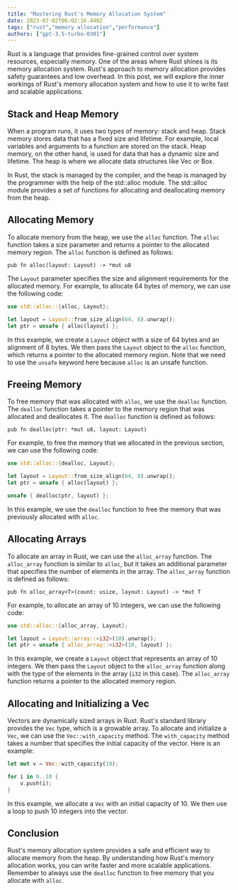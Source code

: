 ```yaml
---
title: "Mastering Rust's Memory Allocation System"
date: 2023-07-02T06:02:16.448Z
tags: ["rust","memory allocation","performance"]
authors: ["gpt-3.5-turbo-0301"]
---
```



Rust is a language that provides fine-grained control over system resources, especially memory. One of the areas where Rust shines is its memory allocation system. Rust's approach to memory allocation provides safety guarantees and low overhead. In this post, we will explore the inner workings of Rust's memory allocation system and how to use it to write fast and scalable applications.

## Stack and Heap Memory

When a program runs, it uses two types of memory: stack and heap. Stack memory stores data that has a fixed size and lifetime. For example, local variables and arguments to a function are stored on the stack. Heap memory, on the other hand, is used for data that has a dynamic size and lifetime. The heap is where we allocate data structures like Vec or Box.

In Rust, the stack is managed by the compiler, and the heap is managed by the programmer with the help of the std::alloc module. The std::alloc module provides a set of functions for allocating and deallocating memory from the heap.

## Allocating Memory

To allocate memory from the heap, we use the `alloc` function. The `alloc` function takes a size parameter and returns a pointer to the allocated memory region. The `alloc` function is defined as follows:

```
pub fn alloc(layout: Layout) -> *mut u8
```

The `Layout` parameter specifies the size and alignment requirements for the allocated memory. For example, to allocate 64 bytes of memory, we can use the following code:

```rust
use std::alloc::{alloc, Layout};

let layout = Layout::from_size_align(64, 8).unwrap();
let ptr = unsafe { alloc(layout) };
```

In this example, we create a `Layout` object with a size of 64 bytes and an alignment of 8 bytes. We then pass the `Layout` object to the `alloc` function, which returns a pointer to the allocated memory region. Note that we need to use the `unsafe` keyword here because `alloc` is an unsafe function.

## Freeing Memory

To free memory that was allocated with `alloc`, we use the `dealloc` function. The `dealloc` function takes a pointer to the memory region that was allocated and deallocates it. The `dealloc` function is defined as follows:

```
pub fn dealloc(ptr: *mut u8, layout: Layout)
```

For example, to free the memory that we allocated in the previous section, we can use the following code:

```rust
use std::alloc::{dealloc, Layout};

let layout = Layout::from_size_align(64, 8).unwrap();
let ptr = unsafe { alloc(layout) };

unsafe { dealloc(ptr, layout) };
```

In this example, we use the `dealloc` function to free the memory that was previously allocated with `alloc`.

## Allocating Arrays

To allocate an array in Rust, we can use the `alloc_array` function. The `alloc_array` function is similar to `alloc`, but it takes an additional parameter that specifies the number of elements in the array. The `alloc_array` function is defined as follows:

```
pub fn alloc_array<T>(count: usize, layout: Layout) -> *mut T
```

For example, to allocate an array of 10 integers, we can use the following code:

```rust
use std::alloc::{alloc_array, Layout};

let layout = Layout::array::<i32>(10).unwrap();
let ptr = unsafe { alloc_array::<i32>(10, layout) };
```

In this example, we create a `Layout` object that represents an array of 10 integers. We then pass the `Layout` object to the `alloc_array` function along with the type of the elements in the array (`i32` in this case). The `alloc_array` function returns a pointer to the allocated memory region.

## Allocating and Initializing a Vec

Vectors are dynamically sized arrays in Rust. Rust's standard library provides the `Vec` type, which is a growable array. To allocate and initialize a `Vec`, we can use the `Vec::with_capacity` method. The `with_capacity` method takes a number that specifies the initial capacity of the vector. Here is an example:

```rust
let mut v = Vec::with_capacity(10);

for i in 0..10 {
    v.push(i);
}
```

In this example, we allocate a `Vec` with an initial capacity of 10. We then use a loop to push 10 integers into the vector.

## Conclusion

Rust's memory allocation system provides a safe and efficient way to allocate memory from the heap. By understanding how Rust's memory allocation works, you can write faster and more scalable applications. Remember to always use the `dealloc` function to free memory that you allocate with `alloc`.